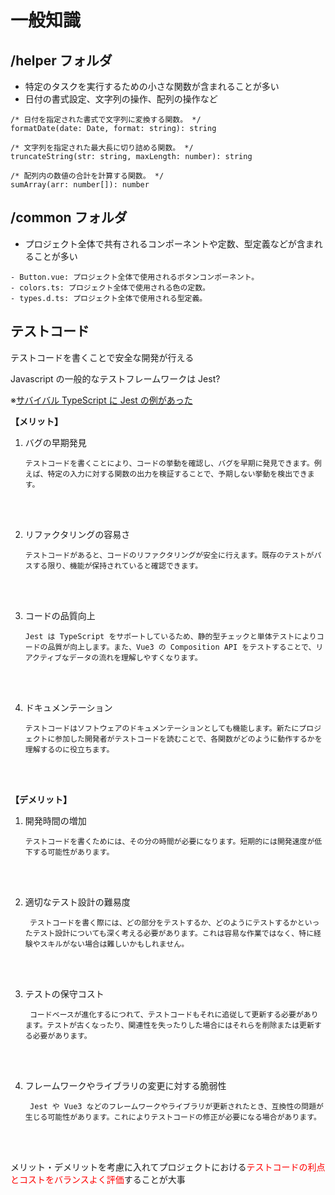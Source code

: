 # 一般知識

## /helper フォルダ

- 特定のタスクを実行するための小さな関数が含まれることが多い
- 日付の書式設定、文字列の操作、配列の操作など

```js:実際の関数例
/* 日付を指定された書式で文字列に変換する関数。 */
formatDate(date: Date, format: string): string

/* 文字列を指定された最大長に切り詰める関数。 */
truncateString(str: string, maxLength: number): string

/* 配列内の数値の合計を計算する関数。 */
sumArray(arr: number[]): number
```

## /common フォルダ

- プロジェクト全体で共有されるコンポーネントや定数、型定義などが含まれることが多い

```js:例
- Button.vue: プロジェクト全体で使用されるボタンコンポーネント。
- colors.ts: プロジェクト全体で使用される色の定数。
- types.d.ts: プロジェクト全体で使用される型定義。
```

## テストコード

テストコードを書くことで安全な開発が行える

Javascript の一般的なテストフレームワークは Jest?

※[サバイバル TypeScript に Jest の例があった](https://typescriptbook.jp/tutorials/jest)

**【メリット】**

1.  バグの早期発見

        テストコードを書くことにより、コードの挙動を確認し、バグを早期に発見できます。例えば、特定の入力に対する関数の出力を検証することで、予期しない挙動を検出できます。

    <br/>
    <br/>

2.  リファクタリングの容易さ

        テストコードがあると、コードのリファクタリングが安全に行えます。既存のテストがパスする限り、機能が保持されていると確認できます。

    <br/>
    <br/>

3.  コードの品質向上

        Jest は TypeScript をサポートしているため、静的型チェックと単体テストによりコードの品質が向上します。また、Vue3 の Composition API をテストすることで、リアクティブなデータの流れを理解しやすくなります。

    <br/>
    <br/>

4.  ドキュメンテーション

        テストコードはソフトウェアのドキュメンテーションとしても機能します。新たにプロジェクトに参加した開発者がテストコードを読むことで、各関数がどのように動作するかを理解するのに役立ちます。

    <br/>
    <br/>

**【デメリット】**

1.  開発時間の増加

        テストコードを書くためには、その分の時間が必要になります。短期的には開発速度が低下する可能性があります。

   <br/>
   <br/>

2.  適切なテスト設計の難易度

         テストコードを書く際には、どの部分をテストするか、どのようにテストするかといったテスト設計についても深く考える必要があります。これは容易な作業ではなく、特に経験やスキルがない場合は難しいかもしれません。

    <br/>
    <br/>

3.  テストの保守コスト

         コードベースが進化するにつれて、テストコードもそれに追従して更新する必要があります。テストが古くなったり、関連性を失ったりした場合にはそれらを削除または更新する必要があります。

    <br/>
    <br/>

4.  フレームワークやライブラリの変更に対する脆弱性

         Jest や Vue3 などのフレームワークやライブラリが更新されたとき、互換性の問題が生じる可能性があります。これによりテストコードの修正が必要になる場合があります。

    <br/>
    <br/>

メリット・デメリットを考慮に入れてプロジェクトにおける<font color="Red">テストコードの利点とコストをバランスよく評価</font>することが大事
